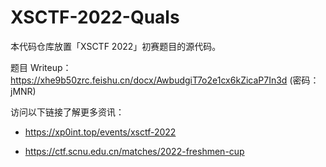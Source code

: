 # XSCTF-2022-Quals

本代码仓库放置「XSCTF 2022」初赛题目的源代码。

题目 Writeup：https://xhe9b50zrc.feishu.cn/docx/AwbudgiT7o2e1cx6kZicaP7In3d (密码：jMNR)

访问以下链接了解更多资讯：

* https://xp0int.top/events/xsctf-2022

* https://ctf.scnu.edu.cn/matches/2022-freshmen-cup
